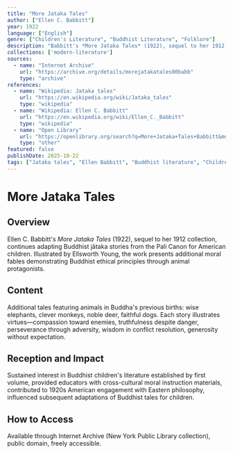```yaml
---
title: "More Jataka Tales"
author: ["Ellen C. Babbitt"]
year: 1922
language: ["English"]
genre: ["Children's Literature", "Buddhist Literature", "Folklore"]
description: "Babbitt's *More Jataka Tales* (1922), sequel to her 1912 collection, continues adapting Buddhist jātaka stories from the Pali Canon for American children. Illustrated by Ellsworth Young, the work presents additional moral fables demonstrating Buddhist ethical principles through animal protagonists."
collections: ['modern-literature']
sources:
  - name: "Internet Archive"
    url: "https://archive.org/details/morejatakatales00babb"
    type: "archive"
references:
  - name: "Wikipedia: Jataka tales"
    url: "https://en.wikipedia.org/wiki/Jataka_tales"
    type: "wikipedia"
  - name: "Wikipedia: Ellen C. Babbitt"
    url: "https://en.wikipedia.org/wiki/Ellen_C._Babbitt"
    type: "wikipedia"
  - name: "Open Library"
    url: "https://openlibrary.org/search?q=More+Jataka+Tales+Babbitt&mode=everything"
    type: "other"
featured: false
publishDate: 2025-10-22
tags: ["Jataka tales", "Ellen Babbitt", "Buddhist literature", "Children's literature", "Animal fables", "Moral stories", "Buddhist ethics", "Ellsworth Young", "1920s", "American Buddhism", "Cross-cultural education", "Pali Canon", "Buddha", "Folklore"]
---
```


# More Jataka Tales

## Overview

Ellen C. Babbitt's *More Jataka Tales* (1922), sequel to her 1912 collection, continues adapting Buddhist jātaka stories from the Pali Canon for American children. Illustrated by Ellsworth Young, the work presents additional moral fables demonstrating Buddhist ethical principles through animal protagonists.

## Content

Additional tales featuring animals in Buddha's previous births: wise elephants, clever monkeys, noble deer, faithful dogs. Each story illustrates virtues—compassion toward enemies, truthfulness despite danger, perseverance through adversity, wisdom in conflict resolution, generosity without expectation.

## Reception and Impact

Sustained interest in Buddhist children's literature established by first volume, provided educators with cross-cultural moral instruction materials, contributed to 1920s American engagement with Eastern philosophy, influenced subsequent adaptations of Buddhist tales for children.

## How to Access

Available through Internet Archive (New York Public Library collection), public domain, freely accessible.

